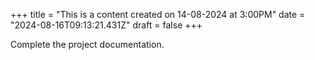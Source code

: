 +++
title = "This is a content created on 14-08-2024 at 3:00PM"
date = "2024-08-16T09:13:21.431Z"
draft = false
+++

  Complete the project documentation.
        